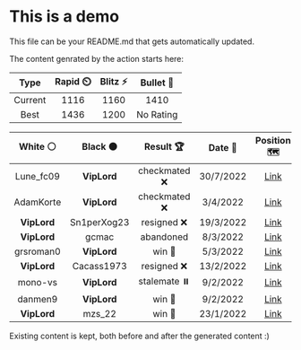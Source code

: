 # This is a demo

This file can be your README.md that gets automatically updated.

The content genrated by the action starts here:

<!--START_SECTION:chessStats-->
<!-- Automatically generated with https://github.com/Balastrong/chess-stats-action -->

| Type | Rapid ⏲️ | Blitz ⚡ | Bullet 🔫 |
|:---:|:---:|:---:|:---:|
| Current | 1116 | 1160 | 1410 |
| Best | 1436 | 1200 | No Rating |

| White ⚪ | Black ⚫ | Result 🏆 | Date 📅 | Position 🗺️ | Type 🕕 |
|:---:|:---:|:---:|:---:|:---:|:---:|
| Lune_fc09 | **VipLord** | checkmated ❌ | 30/7/2022 | <a href="http://www.ee.unb.ca/cgi-bin/tervo/fen.pl?select=4r3/p1pq3k/2p1NR2/1p6/6Q1/2PP4/PPK3P1/7R b - -">Link</a> | Rapid |
| AdamKorte | **VipLord** | checkmated ❌ | 3/4/2022 | <a href="http://www.ee.unb.ca/cgi-bin/tervo/fen.pl?select=6rk/7Q/5p2/p4B2/4b3/3q3P/P5P1/7K b - -">Link</a> | Rapid |
| **VipLord** | Sn1perXog23 | resigned ❌ | 19/3/2022 | <a href="http://www.ee.unb.ca/cgi-bin/tervo/fen.pl?select=2kr3r/ppp1b3/8/3pn2p/1q6/8/P1P1NP2/3R1K2 w - -">Link</a> | Rapid |
| **VipLord** | gcmac | abandoned  | 8/3/2022 | <a href="http://www.ee.unb.ca/cgi-bin/tervo/fen.pl?select=r4rk1/1ppq1pp1/2n2n1p/1B1pp3/P2bP1bN/R1NP4/1BPQ1PP1/5RK1 w - -">Link</a> | Rapid |
| grsroman0 | **VipLord** | win 🥇 | 5/3/2022 | <a href="http://www.ee.unb.ca/cgi-bin/tervo/fen.pl?select=1r1q1rk1/2p2ppp/3b4/Q3p3/8/5bPN/PPPP1PnP/RNBK3R w - -">Link</a> | Rapid |
| **VipLord** | Cacass1973 | resigned ❌ | 13/2/2022 | <a href="http://www.ee.unb.ca/cgi-bin/tervo/fen.pl?select=8/2k2ppp/p2Rp2n/r1p5/3p4/3P2PP/5P2/6K1 w - -">Link</a> | Rapid |
| mono-vs | **VipLord** | stalemate ⏸️ | 9/2/2022 | <a href="http://www.ee.unb.ca/cgi-bin/tervo/fen.pl?select=8/8/3p4/3Pp3/P3Pk2/3B1pR1/1PP2P2/6K1 b - -">Link</a> | Rapid |
| danmen9 | **VipLord** | win 🥇 | 9/2/2022 | <a href="http://www.ee.unb.ca/cgi-bin/tervo/fen.pl?select=r3k3/ppp1nR2/3pb1Q1/8/8/2N5/PPP3PP/R1B1q2K w q -">Link</a> | Rapid |
| **VipLord** | mzs_22 | win 🥇 | 23/1/2022 | <a href="http://www.ee.unb.ca/cgi-bin/tervo/fen.pl?select=k2q4/pp3Qp1/2p2b2/2Np4/1P5p/P7/2P2P2/4R1K1 b - -">Link</a> | Rapid |

<!--END_SECTION:chessStats-->

Existing content is kept, both before and after the generated content :)
